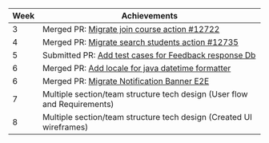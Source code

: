 | Week | Achievements |
| ---- | ------------ |
| 3 | Merged PR: [Migrate join course action #12722](https://github.com/TEAMMATES/teammates/pull/12722) |
| 4 | Merged PR: [Migrate search students action #12735](https://github.com/TEAMMATES/teammates/pull/12735) |
| 5 | Submitted PR: [Add test cases for Feedback response Db](https://github.com/TEAMMATES/teammates/pull/12761) |
| 6 | Merged PR: [Add locale for java datetime formatter](https://github.com/TEAMMATES/teammates/pull/12826) |
| 6 | Merged PR: [Migrate Notification Banner E2E](https://github.com/TEAMMATES/teammates/pull/12840) |
| 7 | Multiple section/team structure tech design (User flow and Requirements) |
| 8 | Multiple section/team structure tech design (Created UI wireframes) |